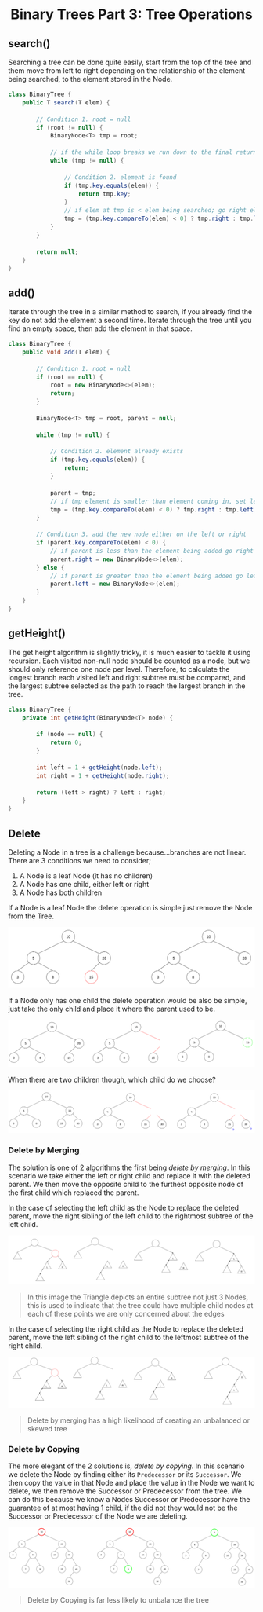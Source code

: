 <div align="center"><h1> Binary Trees Part 3: Tree Operations </h1></div>

## search()

Searching a tree can be done quite easily, start from the top of the tree and them move from left to right depending on
the relationship of the element being searched, to the element stored in the Node.

```java 
class BinaryTree {
    public T search(T elem) {

        // Condition 1. root = null
        if (root != null) {
            BinaryNode<T> tmp = root;

            // if the while loop breaks we run down to the final return statement and return null
            while (tmp != null) {

                // Condition 2. element is found
                if (tmp.key.equals(elem)) {
                    return tmp.key;
                }
                // if elem at tmp is < elem being searched; go right else go left 
                tmp = (tmp.key.compareTo(elem) < 0) ? tmp.right : tmp.left;
            }
        }

        return null;
    }
}
```

## add()

Iterate through the tree in a similar method to search, if you already find the key do not add the element a second
time. Iterate through the tree until you find an empty space, then add the element in that space.

```java
class BinaryTree {
    public void add(T elem) {

        // Condition 1. root = null
        if (root == null) {
            root = new BinaryNode<>(elem);
            return;
        }

        BinaryNode<T> tmp = root, parent = null;

        while (tmp != null) {

            // Condition 2. element already exists
            if (tmp.key.equals(elem)) {
                return;
            }

            parent = tmp;
            // if tmp element is smaller than element coming in, set left else set right
            tmp = (tmp.key.compareTo(elem) < 0) ? tmp.right : tmp.left;
        }

        // Condition 3. add the new node either on the left or right
        if (parent.key.compareTo(elem) < 0) {
            // if parent is less than the element being added go right
            parent.right = new BinaryNode<>(elem);
        } else {
            // if parent is greater than the element being added go left instead
            parent.left = new BinaryNode<>(elem);
        }
    }
}
```

## getHeight()

The get height algorithm is slightly tricky, it is much easier to tackle it using recursion. Each visited non-null node
should be counted as a node, but we should only reference one node per level. Therefore, to calculate the longest branch
each visited left and right subtree must be compared, and the largest subtree selected as the path to reach the largest
branch in the tree.

```java
class BinaryTree {
    private int getHeight(BinaryNode<T> node) {

        if (node == null) {
            return 0;
        }

        int left = 1 + getHeight(node.left);
        int right = 1 + getHeight(node.right);

        return (left > right) ? left : right;
    }
}

```

## Delete

Deleting a Node in a tree is a challenge because...branches are not linear. There are 3 conditions we need to consider;

1. A Node is a leaf Node (it has no children)
2. A Node has one child, either left or right
3. A Node has both children

If a Node is a leaf Node the delete operation is simple just remove the Node from the Tree.

<img src="images/leaf_delete.png" alt="delete leaf node">

If a Node only has one child the delete operation would be also be simple, just take the only child and place it where
the parent used to be.

<img src="images/simple_delete.png" alt="simple delete with single child">

When there are two children though, which child do we choose?

<img src="images/complex_delete.png" alt="complicated delete scenario with multiple children">

### Delete by Merging

The solution is one of 2 algorithms the first being *delete by merging*. In this scenario we take either the left or
right child and replace it with the deleted parent. We then move the opposite child to the furthest opposite node of the
first child which replaced the parent.

In the case of selecting the left child as the Node to replace the deleted parent, move the right sibling of the left
child to the rightmost subtree of the left child.

<img src="images/left_merge.png" alt="delete by merge choosing the left child">

> In this image the Triangle depicts an entire subtree not just 3 Nodes, this is used to indicate that
> the tree could have multiple child nodes at each of these points we are only concerned about the edges

In the case of selecting the right child as the Node to replace the deleted parent, move the left sibling of the right
child to the leftmost subtree of the right child.

<img src="images/right_merge.png" alt="delete by merge choosing the right child">

> Delete by merging has a high likelihood of creating an unbalanced or skewed tree

### Delete by Copying

The more elegant of the 2 solutions is, *delete by copying*. In this scenario we delete the Node by finding either its
`Predecessor` or its `Successor`. We then copy the value in that Node and place the value in the Node we want to delete,
we then remove the Successor or Predecessor from the tree. We can do this because we know a Nodes Successor or
Predecessor have the guarantee of at most having 1 child, if the did not they would not be the Successor or Predecessor
of the Node we are deleting.

<img src="images/delete_by_copying.png" alt="delete by copying">

> Delete by Copying is far less likely to unbalance the tree
